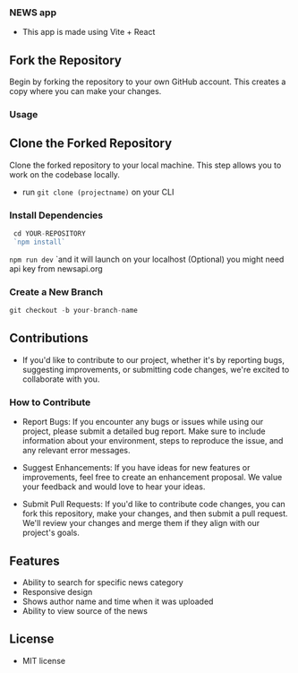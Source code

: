 ### NEWS app
- This app is made using Vite + React
 ## Fork the Repository

Begin by forking the repository to your own GitHub account. This creates a copy where you can make your changes.

### Usage

 ## Clone the Forked Repository

Clone the forked repository to your local machine. This step allows you to work on the codebase locally.
- run `git clone (projectname)` on your CLI

 ### Install Dependencies

   ```javascript
    cd YOUR-REPOSITORY
    `npm install`
   ```
 `npm run dev` `and it will launch on your localhost
  (Optional) you might need api key from newsapi.org

 ### Create a New Branch

   ```javascript
   git checkout -b your-branch-name
   ```


## Contributions
- If you'd like to contribute to our project, whether it's by reporting bugs, suggesting improvements, or submitting code changes, we're excited to collaborate with you.

### How to Contribute
- Report Bugs: If you encounter any bugs or issues while using our project, please submit a detailed bug report. Make sure to include information about your environment, steps to reproduce the issue, and any relevant error messages.

- Suggest Enhancements: If you have ideas for new features or improvements, feel free to create an enhancement proposal. We value your feedback and would love to hear your ideas.

- Submit Pull Requests: If you'd like to contribute code changes, you can fork this repository, make your changes, and then submit a pull request. We'll review your changes and merge them if they align with our project's goals.

## Features
- Ability to search for specific news category
- Responsive design
- Shows author name and time when it was uploaded
- Ability to view source of the news

## License
- MIT license

